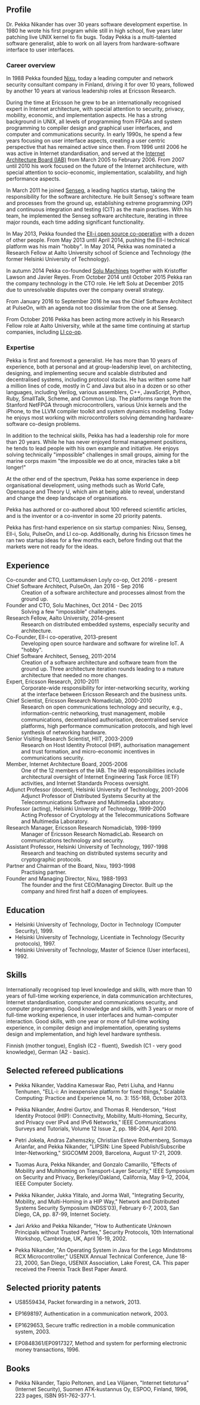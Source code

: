 ## Profile

Dr. Pekka Nikander has over 30 years software development
expertise. In 1980 he wrote his first program while still in high
school, five years later patching live UNIX kernel to fix bugs.  Today
Pekka is a multi-talented software generalist, able to work on all
layers from hardware-software interface to user interfaces.

### Career overview

In 1988 Pekka founded [Nixu](https://www.nixu.com), today a leading computer and network
security consultant company in Finland, driving it for over 10 years,
followed by another 10 years at various leadership roles at Ericsson
Research.

During the time at Ericsson he grew to be an internationally
recognised expert in Internet architecture, with special attention to
security, privacy, mobility, economic, and implementation aspects. He
has a strong background in UNIX, all levels of programming from FPGAs
and system programming to compiler design and graphical user
interfaces, and computer and communications security. In early 1990s,
he spend a few years focusing on user interface aspects, creating a
user centric perspective that has remained active since then. From
1996 until 2006 he was active in Internet standardisation, and served
at the [Internet Architecture Board (IAB)](https://www.iab.org) from March 2005 to February
2006. From 2007 until 2010 his work focused on the future of the
Internet architecture, with special attention to socio-economic,
implementation, scalability, and high performance aspects.

In March 2011 he joined [Senseg](http://www.senseg.com), a leading haptics startup, taking the
responsibility for the software architecture. He built Senseg's
software team and processes from the ground up, establishing extreme
programming (XP) and continuous integration and testing (CIT) as the
main practises. With his team, he implemented the Senseg software
architecture, iterating in three major rounds, each time adding
significant functionality.

In May 2013, Pekka founded the [Ell-i open source co-operative](https://ell-i.org) with a
dozen of other people.  From May 2013 until April 2014, pushing the
Ell-i technical platform was his main "hobby".  In May 2014, Pekka was
nominated a Research Fellow at Aalto University school of Science and
Technology (the former Helsinki University of Technology).

In autumn 2014 Pekka co-founded [Solu Machines](http://www.solu.co) together with Kristoffer
Lawson and Javier Reyes.  From October 2014 until October 2015 Pekka
ran the company technology in the CTO role.  He left Solu at December
2015 due to unresolvable disputes over the company overall strategy.

From January 2016 to September 2016 he was the Chief Software Architect
at PulseOn, with an agenda not too dissimilar from the one at Senseg.

From October 2016 Pekka has been acting more actively in his Research
Fellow role at Aalto University, while at the same time continuing at
startup companies, including [Ll co-op](https://luottamuksenloyly.fi).

### Expertise

Pekka is first and foremost a generalist. He has more than 10 years of
experience, both at personal and at group-leadership level, on
architecting, designing, and implementing secure and scalable
distributed and decentralised systems, including protocol stacks. He
has written some half a million lines of code, mostly in C and Java
but also in a dozen or so other languages, including Verilog, various
assemblers, C++, JavaScript, Python, Ruby, SmallTalk, Scheme, and
Common Lisp.  The platforms range from the Stanford NetFPGA through
microcontrollers, various Unix kernels and the iPhone, to the LLVM
compiler toolkit and system dynamics modelling.  Today he enjoys most
working with microcontrollers solving demanding hardware-software
co-design problems.

In addition to the technical skills, Pekka has had a leadership role
for more than 20 years.  While he has never enjoyed formal management
positions, he tends to lead people with his own example and
initiative. He enjoys solving technically "impossible" challenges in
small groups, aiming for the marine corps maxim "the impossible we do
at once, miracles take a bit longer!"

At the other end of the spectrum, Pekka has some experience in deep
organisational development, using methods such as World Cafe,
Openspace and Theory U, which aim at being able to reveal, understand
and change the deep landscape of organisations.

Pekka has authored or co-authored about 100 refereed scientific
articles, and is the inventor or a co-inventor in some 20 priority
patents.

Pekka has first-hand experience on six startup companies: Nixu,
Senseg, Ell-i, Solu, PulseOn, and Ll co-op.  Additionally, during his Ericsson
times he ran two startup ideas for a few months each, before finding
out that the markets were not ready for the ideas.

## Experience

<dl>
  <dt>Co-counder and CTO, Luottamuksen Loyly co-op, Oct 2016 - present</dt>

  <dt>Chief Software Architect, PulseOn, Jan 2016 - Sep 2016</dt>
  <dd>Creation of a software architecture and processes almost from
  the ground up.</dd>

  <dt>Founder and CTO, Solu Machines, Oct 2014 - Dec 2015</dt>
  <dd>Solving a few "impossible" challenges.</dd>

  <dt>Research Fellow, Aalto University, 2014-present</dt>
  <dd>Research on distributed embedded systems, especially security
  and architecture.</dd>

  <dt>Co-Founder, Ell-i co-operative, 2013-present</dt>
  <dd>Developing open source hardware and software for wireline IoT. A
  "hobby".</dd>

  <dt>Chief Software Architect, Senseg, 2011-2014</dt>
  <dd>Creation of a software architecture and software team from the
  ground up.  Three architecture iteration rounds leading to a mature
  architecture that needed no more changes.</dd>

  <dt>Expert, Ericsson Research, 2010-2011</dt>
  <dd>Corporate-wide responsibility for inter-networking security,
  working at the interface between Ericsson Research and the business
  units.</dd>

  <dt>Chief Scientist, Ericsson Research Nomadiclab, 2000-2010</dt>
  <dd>Research on open communications technology and security, e.g.,
  information-centric networking, trust management, mobile
  communications, decentralised authorisation, decentralised service
  platforms, high performance communication protocols, and high level
  synthesis of networking hardware.</dd>

  <dt>Senior Visiting Research Scientist, HIIT, 2003-2009</dt>
  <dd>Research on Host Identity Protocol (HIP), authorisation
  management and trust formation, and micro-economic incentives in
  communications security.</dd>

  <dt>Member, Internet Architecture Board, 2005-2006</dt>
  <dd>One of the 12 members of the IAB.  The IAB responsibilities
  include architectural oversight of Internet Engineering Task Force
  (IETF) activities, and Internet Standards Process oversight.</dd>

  <dt>Adjunct Professor (docent), Helsinki University of Technology, 2001-2006</dt>
  <dd>Adjunct Professor of Distributed Systems Security at the Telecommunications
  Software and Multimedia Laboratory.</dd>

  <dt>Professor (acting), Helsinki University of Technology, 1999-2000</dt>
  <dd>Acting Professor of Cryptology at the Telecommunications
  Software and Multimedia Laboratory.</dd>

  <dt>Research Manager, Ericsson Research Nomadiclab, 1998-1999</dt>
  <dd>Manager of Ericsson Research NomadicLab. Research on
  communications technology and security.</dd>

  <dt>Assistant Professor, Helsinki University of Technology, 1997-1998</dt>
  <dd>Research and teaching on distributed systems security and cryptographic protocols.</dd>

  <dt>Partner and Chairman of the Board, Nixu, 1993-1998</dt>
  <dd>Practising partner.</dd>

  <dt>Founder and Managing Director, Nixu, 1988-1993</dt>
  <dd>The founder and the first CEO/Managing Director. Built up the
  company and hired first half a dozen of employees.</dd>
</dl>

## Education

* Helsinki University of Technology, Doctor in Technology (Computer Security), 1999.
* Helsinki University of Technology, Licentiate in Technology (Security protocols), 1997.
* Helsinki University of Technology, Master of Science (User interfaces), 1992.

## Skills

Internationally recognised top level knowledge and skills, with more
than 10 years of full-time working experience, in data communication
architectures, Internet standardisation, computer and communications
security, and computer programming. Good knowledge and skills, with 3
years or more of full-time working experience, in user interfaces and
human-computer interaction. Good skills, with one year or more of
full-time working experience, in compiler design and implementation,
operating systems design and implementation, and high level hardware
synthesis.

Finnish (mother tongue), English (C2 - fluent), Swedish (C1 - very good knowledge), German (A2 - basic).

## Selected refereed publications

* Pekka Nikander, Vaddina Kameswar Rao, Petri Liuha, and Hannu
  Tenhunen, "ELL-i: An inexpensive platform for fixed things,"
  Scalable Computing: Practice and Experience 14, no. 3:
  155-168, October 2013.

* Pekka Nikander, Andrei Gurtov, and Thomas R. Henderson, "Host
  Identity Protocol (HIP): Connectivity, Mobility, Multi-Homing,
  Security, and Privacy over IPv4 and IPv6 Networks," IEEE
  Communications Surveys and Tutorials, Volume 12 Issue 2,
  pp. 186-204, April 2010.

* Petri Jokela, Andras Zahemszky, Christian Esteve Rothernberg, Somaya
  Arianfar, and Pekka Nikander, "LIPSIN: Line Speed Publish/Subscribe
  Inter-Networking," SIGCOMM 2009, Barcelona, August 17-21, 2009.

* Tuomas Aura, Pekka Nikander, and Gonzalo Camarillo, "Effects of
  Mobility and Multihoming on Transport-Layer Security," IEEE
  Symposium on Security and Privacy, Berkeley/Oakland, California, May
  9-12, 2004, IEEE Computer Society.

* Pekka Nikander, Jukka Ylitalo, and Jorma Wall, "Integrating
  Security, Mobility, and Multi-Homing in a HIP Way," Network and
  Distributed Systems Security Symposium (NDSS'03), February 6-7,
  2003, San Diego, CA, pp. 87-99, Internet Society.

* Jari Arkko and Pekka Nikander, "How to Authenticate Unknown
  Principals without Trusted Parties," Security Protocols, 10th
  International Workshop, Cambridge, UK, April 16-19, 2002.

* Pekka Nikander, "An Operating System in Java for the Lego Mindstroms
  RCX Microcontroller," USENIX Annual Technical Conference, June
  18-23, 2000, San Diego, USENIX Association, Lake Forest, CA. This
  paper received the Freenix Track Best Paper Award.

## Selected priority patents

* US8559434, Packet forwarding in a network, 2013.

* EP1698197, Authentication in a communication network, 2003.

* EP1629653, Secure traffic redirection in a mobile communication system, 2003.

* EP0848361/EP0917327, Method and system for performing electronic money transactions, 1996.

## Books

* Pekka Nikander, Tapio Peltonen, and Lea Viljanen, "Internet
  tietoturva" (Internet Security), Suomen ATK-kustannus Oy, ESPOO,
  Finland, 1996, 223 pages, ISBN 951-762-377-1.

